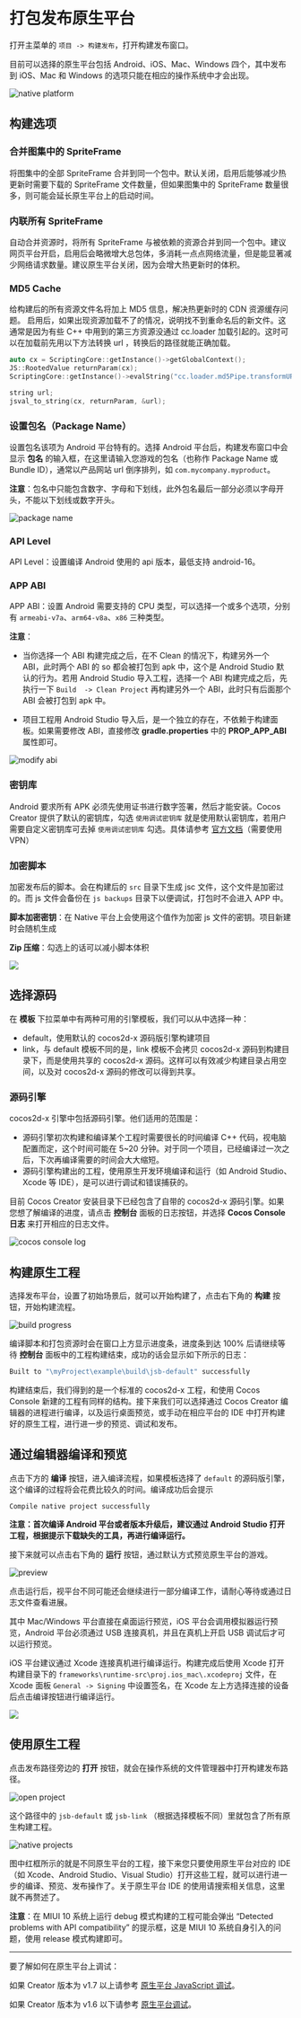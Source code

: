 # 打包发布原生平台

打开主菜单的 `项目 -> 构建发布`，打开构建发布窗口。

目前可以选择的原生平台包括 Android、iOS、Mac、Windows 四个，其中发布到 iOS、Mac 和 Windows 的选项只能在相应的操作系统中才会出现。

![native platform](publish-native/native_platform.png)

## 构建选项

### 合并图集中的 SpriteFrame

将图集中的全部 SpriteFrame 合并到同一个包中。默认关闭，启用后能够减少热更新时需要下载的 SpriteFrame 文件数量，但如果图集中的 SpriteFrame 数量很多，则可能会延长原生平台上的启动时间。

### 内联所有 SpriteFrame

自动合并资源时，将所有 SpriteFrame 与被依赖的资源合并到同一个包中。建议网页平台开启，启用后会略微增大总包体，多消耗一点点网络流量，但是能显著减少网络请求数量。建议原生平台关闭，因为会增大热更新时的体积。

### MD5 Cache

给构建后的所有资源文件名将加上 MD5 信息，解决热更新时的 CDN 资源缓存问题。
启用后，如果出现资源加载不了的情况，说明找不到重命名后的新文件。这通常是因为有些 C++ 中用到的第三方资源没通过 cc.loader 加载引起的。这时可以在加载前先用以下方法转换 url ，转换后的路径就能正确加载。

```cpp
auto cx = ScriptingCore::getInstance()->getGlobalContext();
JS::RootedValue returnParam(cx);
ScriptingCore::getInstance()->evalString("cc.loader.md5Pipe.transformURL('url')", &returnParam);

string url;
jsval_to_string(cx, returnParam, &url);
```

### 设置包名（Package Name）

设置包名该项为 Android 平台特有的。选择 Android 平台后，构建发布窗口中会显示 **包名** 的输入框，在这里请输入您游戏的包名（也称作 Package Name 或 Bundle ID），通常以产品网站 url 倒序排列，如 `com.mycompany.myproduct`。

**注意**：包名中只能包含数字、字母和下划线，此外包名最后一部分必须以字母开头，不能以下划线或数字开头。

![package name](publish-native/package_name.png)

### API Level

API Level：设置编译 Android 使用的 api 版本，最低支持 android-16。

### APP ABI

APP ABI：设置 Android 需要支持的 CPU 类型，可以选择一个或多个选项，分别有 `armeabi-v7a`、`arm64-v8a`、`x86` 三种类型。

**注意**：
- 当你选择一个 ABI 构建完成之后，在不 Clean 的情况下，构建另外一个 ABI，此时两个 ABI 的 so 都会被打包到 apk 中，这个是 Android Studio 默认的行为。若用 Android Studio 导入工程，选择一个 ABI 构建完成之后，先执行一下 `Build  -> Clean Project` 再构建另外一个 ABI，此时只有后面那个 ABI 会被打包到 apk 中。

- 项目工程用 Android Studio 导入后，是一个独立的存在，不依赖于构建面板。如果需要修改 ABI，直接修改 **gradle.properties** 中的 **PROP_APP_ABI** 属性即可。

![modify abi](publish-native/modify_abi.png)

### 密钥库

Android 要求所有 APK 必须先使用证书进行数字签署，然后才能安装。Cocos Creator 提供了默认的密钥库，勾选 `使用调试密钥库` 就是使用默认密钥库，若用户需要自定义密钥库可去掉 `使用调试密钥库` 勾选。具体请参考 [官方文档](https://developer.android.com/studio/publish/app-signing?hl=zh-cn)（需要使用 VPN）

### 加密脚本

加密发布后的脚本。会在构建后的 `src` 目录下生成 jsc 文件，这个文件是加密过的。而 js 文件会备份在 `js backups` 目录下以便调试，打包时不会进入 APP 中。

**脚本加密密钥**：在 Native 平台上会使用这个值作为加密 js 文件的密钥。项目新建时会随机生成

**Zip 压缩**：勾选上的话可以减小脚本体积

![](publish-native/js_secret.png)

## 选择源码

在 **模板** 下拉菜单中有两种可用的引擎模板，我们可以从中选择一种：

- default，使用默认的 cocos2d-x 源码版引擎构建项目
- link，与 default 模板不同的是，link 模板不会拷贝 cocos2d-x 源码到构建目录下，而是使用共享的 cocos2d-x 源码。这样可以有效减少构建目录占用空间，以及对 cocos2d-x 源码的修改可以得到共享。

### 源码引擎

cocos2d-x 引擎中包括源码引擎。他们适用的范围是：

- 源码引擎初次构建和编译某个工程时需要很长的时间编译 C++ 代码，视电脑配置而定，这个时间可能在 5~20 分钟。对于同一个项目，已经编译过一次之后，下次再编译需要的时间会大大缩短。
- 源码引擎构建出的工程，使用原生开发环境编译和运行（如 Android Studio、Xcode 等 IDE），是可以进行调试和错误捕获的。

目前 Cocos Creator 安装目录下已经包含了自带的 cocos2d-x 源码引擎。如果您想了解编译的进度，请点击 **控制台** 面板的日志按钮，并选择 **Cocos Console 日志** 来打开相应的日志文件。

![cocos console log](publish-native/cocos-console-log.png)

## 构建原生工程

选择发布平台，设置了初始场景后，就可以开始构建了，点击右下角的 **构建** 按钮，开始构建流程。

![build progress](publish-native/build_progress.png)

编译脚本和打包资源时会在窗口上方显示进度条，进度条到达 100% 后请继续等待 **控制台** 面板中的工程构建结束，成功的话会显示如下所示的日志：

```bash
Built to "\myProject\example\build\jsb-default" successfully
```

构建结束后，我们得到的是一个标准的 cocos2d-x 工程，和使用 Cocos Console 新建的工程有同样的结构。接下来我们可以选择通过 Cocos Creator 编辑器的进程进行编译，以及运行桌面预览，或手动在相应平台的 IDE 中打开构建好的原生工程，进行进一步的预览、调试和发布。

## 通过编辑器编译和预览

点击下方的 **编译** 按钮，进入编译流程，如果模板选择了 `default` 的源码版引擎，这个编译的过程将会花费比较久的时间。编译成功后会提示

`Compile native project successfully`

**注意：首次编译 Android 平台或者版本升级后，建议通过 Android Studio 打开工程，根据提示下载缺失的工具，再进行编译运行。**

接下来就可以点击右下角的 **运行** 按钮，通过默认方式预览原生平台的游戏。

![preview](publish-native/preview.png)

点击运行后，视平台不同可能还会继续进行一部分编译工作，请耐心等待或通过日志文件查看进展。

其中 Mac/Windows 平台直接在桌面运行预览，iOS 平台会调用模拟器运行预览，Android 平台必须通过 USB 连接真机，并且在真机上开启 USB 调试后才可以运行预览。

iOS 平台建议通过 Xcode 连接真机进行编译运行。构建完成后使用 Xcode 打开构建目录下的 `frameworks\runtime-src\proj.ios_mac\.xcodeproj` 文件，在 Xcode 面板 `General -> Signing` 中设置签名，在 Xcode 左上方选择连接的设备后点击编译按钮进行编译运行。

![](publish-native/package.png)

## 使用原生工程

点击发布路径旁边的 **打开** 按钮，就会在操作系统的文件管理器中打开构建发布路径。

![open project](publish-native/open_project.png)

这个路径中的 `jsb-default` 或 `jsb-link` （根据选择模板不同）里就包含了所有原生构建工程。

![native projects](publish-native/native_projects.jpg)

图中红框所示的就是不同原生平台的工程，接下来您只要使用原生平台对应的 IDE （如 Xcode、Android Studio、Visual Studio）打开这些工程，就可以进行进一步的编译、预览、发布操作了。关于原生平台 IDE 的使用请搜索相关信息，这里就不再赘述了。

**注意**：在 MIUI 10 系统上运行 debug 模式构建的工程可能会弹出 “Detected problems with API compatibility” 的提示框，这是 MIUI 10 系统自身引入的问题，使用 release 模式构建即可。

---

要了解如何在原生平台上调试：

如果 Creator 版本为 v1.7 以上请参考 [原生平台 JavaScript 调试](debug-jsb.md)。

如果 Creator 版本为 v1.6 以下请参考 [原生平台调试](debug-native.md)。